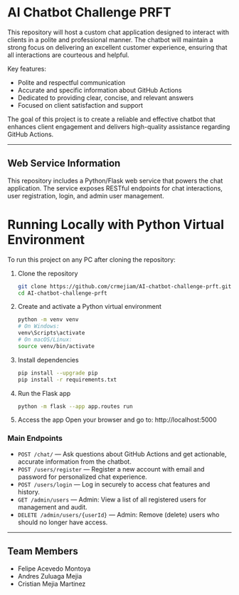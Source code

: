 # AI Chatbot Challenge PRFT

This repository will host a custom chat application designed to interact with clients in a polite and professional manner. The chatbot will maintain a strong focus on delivering an excellent customer experience, ensuring that all interactions are courteous and helpful.

Key features:
- Polite and respectful communication
- Accurate and specific information about GitHub Actions
- Dedicated to providing clear, concise, and relevant answers
- Focused on client satisfaction and support

The goal of this project is to create a reliable and effective chatbot that enhances client engagement and delivers high-quality assistance regarding GitHub Actions.

---

## Web Service Information

This repository includes a Python/Flask web service that powers the chat application. The service exposes RESTful endpoints for chat interactions, user registration, login, and admin user management.

# Running Locally with Python Virtual Environment

To run this project on any PC after cloning the repository:

1. Clone the repository
    ```sh
    git clone https://github.com/crmejiam/AI-chatbot-challenge-prft.git
    cd AI-chatbot-challenge-prft
    ```

2. Create and activate a Python virtual environment
    ```sh
    python -m venv venv
    # On Windows:
    venv\Scripts\activate
    # On macOS/Linux:
    source venv/bin/activate
    ```

3. Install dependencies
    ```sh
    pip install --upgrade pip
    pip install -r requirements.txt
    ```

4. Run the Flask app
    ```sh
    python -m flask --app app.routes run
    ```

5. Access the app
    Open your browser and go to: http://localhost:5000

### Main Endpoints
- `POST /chat/` — Ask questions about GitHub Actions and get actionable, accurate information from the chatbot.
- `POST /users/register` — Register a new account with email and password for personalized chat experience.
- `POST /users/login` — Log in securely to access chat features and history.
- `GET /admin/users` — Admin: View a list of all registered users for management and audit.
- `DELETE /admin/users/{userId}` — Admin: Remove (delete) users who should no longer have access.

---

## Team Members
- Felipe Acevedo Montoya
- Andres Zuluaga Mejia
- Cristian Mejia Martinez
